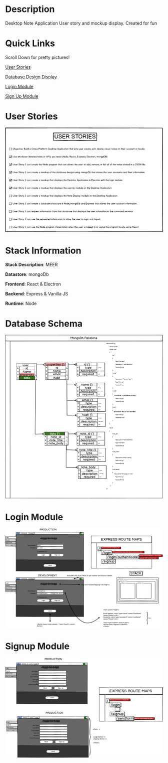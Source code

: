 # Description
Desktop Note Application User story and mockup display. Created for fun

# Quick Links

Scroll Down for pretty pictures!


[User Stories](https://github.com/user/repo/blob/branch/other_file.md)

[Database Design Display](https://raw.githubusercontent.com/s1iqbal/mockUps/master/databaseSchemaUser.png)

[Login Module](https://raw.githubusercontent.com/s1iqbal/mockUps/master/loginModule.png)

[Sign Up Module](https://raw.githubusercontent.com/s1iqbal/mockUps/master/signupModule.png)



# User Stories
![img](https://raw.githubusercontent.com/s1iqbal/mockUps/master/UserStories.png)


# Stack Information

**Stack Description**: MEER

**Datastore**: mongoDb

**Frontend**: React & Electron

**Backend**: Express & Vanilla JS

**Runtime**: Node


# Database Schema
![img](databaseSchemaUser.png)

# Login Module
![img](loginModule.png)

# Signup Module
![img](signupModule.png)
